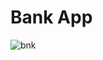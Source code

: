 # Bank App
![bnk](https://github.com/user-attachments/assets/fc421f3c-1c0c-422c-92ce-b71706871b31)

